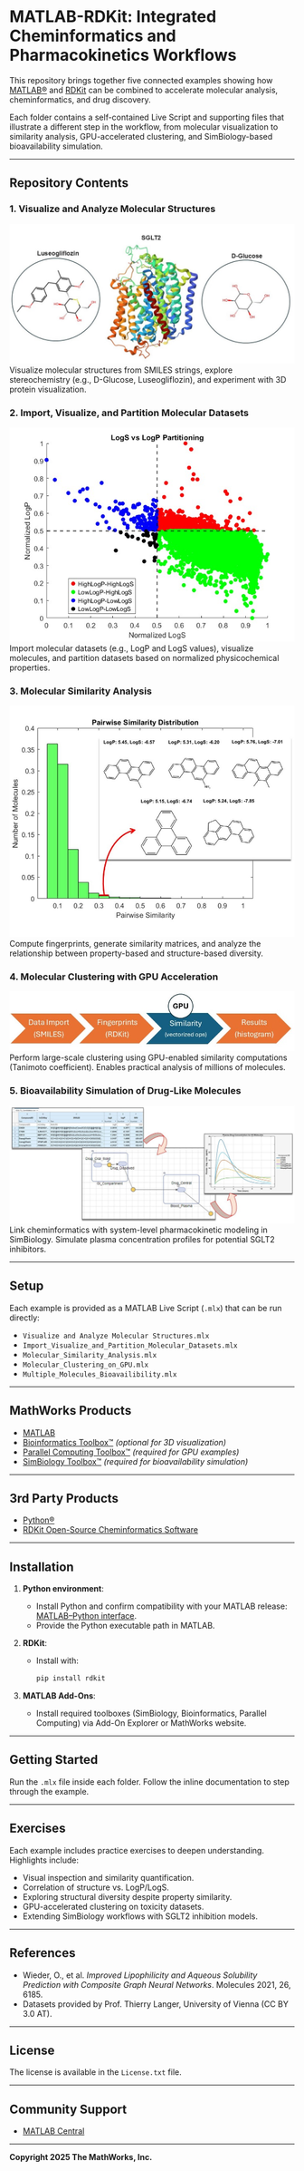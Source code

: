 # MATLAB-RDKit: Integrated Cheminformatics and Pharmacokinetics Workflows  

This repository brings together five connected examples showing how [MATLAB®](https://www.mathworks.com/products/matlab.html) and [RDKit](https://www.rdkit.org/) can be combined to accelerate molecular analysis, cheminformatics, and drug discovery.  

Each folder contains a self-contained Live Script and supporting files that illustrate a different step in the workflow, from molecular visualization to similarity analysis, GPU-accelerated clustering, and SimBiology-based bioavailability simulation.  

---

## Repository Contents  

### 1. **Visualize and Analyze Molecular Structures**  
![alt text](Image-1.jpg)  
Visualize molecular structures from SMILES strings, explore stereochemistry (e.g., D-Glucose, Luseogliflozin), and experiment with 3D protein visualization.  

### 2. **Import, Visualize, and Partition Molecular Datasets**  
![alt text](Image-2.jpg)  
Import molecular datasets (e.g., LogP and LogS values), visualize molecules, and partition datasets based on normalized physicochemical properties.  

### 3. **Molecular Similarity Analysis**  
![alt text](Image-3.jpg)  
Compute fingerprints, generate similarity matrices, and analyze the relationship between property-based and structure-based diversity.  

### 4. **Molecular Clustering with GPU Acceleration**  
![alt text](Image-4.jpg)  
Perform large-scale clustering using GPU-enabled similarity computations (Tanimoto coefficient). Enables practical analysis of millions of molecules.  

### 5. **Bioavailability Simulation of Drug-Like Molecules**  
![alt text](Image-5.jpg)  
Link cheminformatics with system-level pharmacokinetic modeling in SimBiology. Simulate plasma concentration profiles for potential SGLT2 inhibitors.  

---

## Setup  

Each example is provided as a MATLAB Live Script (`.mlx`) that can be run directly:  

- `Visualize and Analyze Molecular Structures.mlx`  
- `Import_Visualize_and_Partition_Molecular_Datasets.mlx`  
- `Molecular_Similarity_Analysis.mlx`  
- `Molecular_Clustering_on_GPU.mlx`  
- `Multiple_Molecules_Bioavailibility.mlx`  

---

## MathWorks Products  

- [MATLAB](https://www.mathworks.com/products/matlab.html)  
- [Bioinformatics Toolbox™](https://www.mathworks.com/products/bioinfo.html) *(optional for 3D visualization)*  
- [Parallel Computing Toolbox™](https://www.mathworks.com/products/parallel-computing.html) *(required for GPU examples)*  
- [SimBiology Toolbox™](https://www.mathworks.com/products/simbiology.html) *(required for bioavailability simulation)*  

---

## 3rd Party Products  

- [Python®](https://www.python.org/)  
- [RDKit Open-Source Cheminformatics Software](https://www.rdkit.org/)  

---

## Installation  

1. **Python environment**:  
   - Install Python and confirm compatibility with your MATLAB release: [MATLAB–Python interface](https://www.mathworks.com/support/requirements/python-compatibility.html).  
   - Provide the Python executable path in MATLAB.  

2. **RDKit**:  
   - Install with:  
     ```bash
     pip install rdkit
     ```  

3. **MATLAB Add-Ons**:  
   - Install required toolboxes (SimBiology, Bioinformatics, Parallel Computing) via Add-On Explorer or MathWorks website.  

---

## Getting Started  

Run the `.mlx` file inside each folder. Follow the inline documentation to step through the example.  

---

## Exercises  

Each example includes practice exercises to deepen understanding. Highlights include:  

- Visual inspection and similarity quantification.  
- Correlation of structure vs. LogP/LogS.  
- Exploring structural diversity despite property similarity.  
- GPU-accelerated clustering on toxicity datasets.  
- Extending SimBiology workflows with SGLT2 inhibition models.  

---

## References  

- Wieder, O., et al. *Improved Lipophilicity and Aqueous Solubility Prediction with Composite Graph Neural Networks*. Molecules 2021, 26, 6185.  
- Datasets provided by Prof. Thierry Langer, University of Vienna (CC BY 3.0 AT).  

---

## License  

The license is available in the `License.txt` file.  

---

## Community Support  

- [MATLAB Central](https://www.mathworks.com/matlabcentral)  

---

**Copyright 2025 The MathWorks, Inc.**
